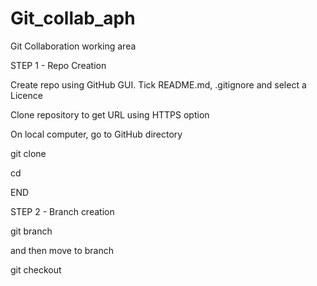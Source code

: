 # Git_collab_aph
Git Collaboration working area

STEP 1 - Repo Creation

Create repo using GitHub GUI. Tick README.md, .gitignore and select a Licence

Clone repository to get URL using HTTPS option

On local computer, go to GitHub directory

git clone <url>

cd <repository name>

END

STEP 2 - Branch creation

git branch <name>

and then move to branch

git checkout <name>

